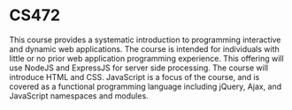 # CS472
This course provides a systematic introduction to programming interactive and dynamic web applications. The course is intended for individuals with little or no prior web application programming experience. This offering will use NodeJS and ExpressJS for server side processing. The course will introduce HTML and CSS. JavaScript is a focus of the course, and is covered as a functional programming language including jQuery, Ajax, and JavaScript namespaces and modules. 
